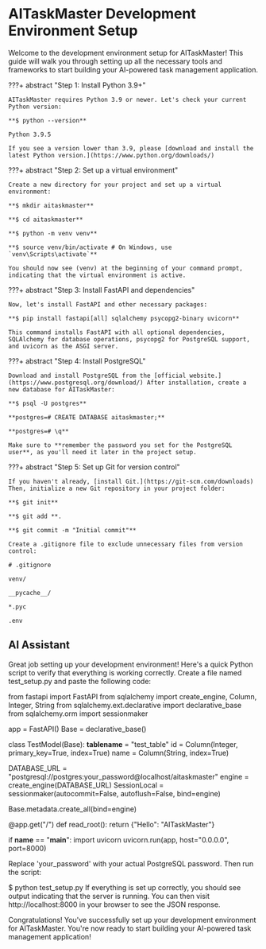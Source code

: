 # AITaskMaster Development Environment Setup
Welcome to the development environment setup for AITaskMaster! This guide will walk you through setting up all the necessary tools and frameworks to start building your AI-powered task management application.

???+ abstract "Step 1: Install Python 3.9+"

	AITaskMaster requires Python 3.9 or newer. Let's check your current Python version:
	
	**$ python --version**
 	
	Python 3.9.5
 	
	If you see a version lower than 3.9, please [download and install the latest Python version.](https://www.python.org/downloads/)

???+ abstract "Step 2: Set up a virtual environment"

	Create a new directory for your project and set up a virtual environment:
	
	**$ mkdir aitaskmaster**
 	
	**$ cd aitaskmaster**
 	
	**$ python -m venv venv**
 	
	**$ source venv/bin/activate # On Windows, use `venv\Scripts\activate`**
 	
	You should now see (venv) at the beginning of your command prompt, indicating that the virtual environment is active.

???+ abstract "Step 3: Install FastAPI and dependencies"

	Now, let's install FastAPI and other necessary packages:
	
	**$ pip install fastapi[all] sqlalchemy psycopg2-binary uvicorn**
 	
	This command installs FastAPI with all optional dependencies, SQLAlchemy for database operations, psycopg2 for PostgreSQL support, and uvicorn as the ASGI server.

???+ abstract "Step 4: Install PostgreSQL"

	Download and install PostgreSQL from the [official website.](https://www.postgresql.org/download/) After installation, create a new database for AITaskMaster:
	
	**$ psql -U postgres**
 	
	**postgres=# CREATE DATABASE aitaskmaster;**
	
 	**postgres=# \q**
	
 	Make sure to **remember the password you set for the PostgreSQL user**, as you'll need it later in the project setup.

???+ abstract "Step 5: Set up Git for version control"

	If you haven't already, [install Git.](https://git-scm.com/downloads) Then, initialize a new Git repository in your project folder:
	
	**$ git init**
	
 	**$ git add **.
	
 	**$ git commit -m "Initial commit"**
	
 	Create a .gitignore file to exclude unnecessary files from version control:
	
	# .gitignore
	
 	venv/
	
 	__pycache__/
	
 	*.pyc
	
 	.env
  	
  
## **AI Assistant**
Great job setting up your development environment! Here's a quick Python script to verify that everything is working correctly. Create a file named test_setup.py and paste the following code:

from fastapi import FastAPI
from sqlalchemy import create_engine, Column, Integer, String
from sqlalchemy.ext.declarative import declarative_base
from sqlalchemy.orm import sessionmaker

app = FastAPI()
Base = declarative_base()

class TestModel(Base):
    __tablename__ = "test_table"
    id = Column(Integer, primary_key=True, index=True)
    name = Column(String, index=True)

DATABASE_URL = "postgresql://postgres:your_password@localhost/aitaskmaster"
engine = create_engine(DATABASE_URL)
SessionLocal = sessionmaker(autocommit=False, autoflush=False, bind=engine)

Base.metadata.create_all(bind=engine)

@app.get("/")
def read_root():
    return {"Hello": "AITaskMaster"}

if __name__ == "__main__":
    import uvicorn
    uvicorn.run(app, host="0.0.0.0", port=8000)
  
Replace 'your_password' with your actual PostgreSQL password. Then run the script:

$ python test_setup.py
If everything is set up correctly, you should see output indicating that the server is running. You can then visit http://localhost:8000 in your browser to see the JSON response.

Congratulations! You've successfully set up your development environment for AITaskMaster. You're now ready to start building your AI-powered task management application!
